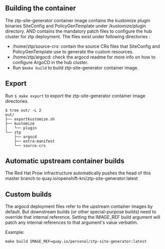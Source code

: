 ## Building the container
The ztp-site-generator container image contains the kustomize plugin binaries SiteConfig and PolicyGenTemplate under /kustomize/plugin directory.
AND contains the mandatory patch files to configure the hub cluster for ztp deployment. The files exist under following directories :
  - /home/ztp/source-crs: contain the source CRs files that SiteConfig and PolicyGenTemplate use to generate the custom resources.
  - /home/ztp/argocd: check the argocd readme for more info on how to configure ArgoCD in the hub cluster.
  - Run ``` $make build ``` to build ztp-site-generator container image.

## Export
Run ``` $ make export ```  to export the ztp-site-generator container image directories.

```
$ tree out/ -L 2
out/
├── exportkustomize.sh
├── kustomize
│   └── plugin
└── ztp
    ├── argocd
    ├── extra-manifest
    └── source-crs
```

## Automatic upstream container builds
The Red Hat Prow infractructure automatically pushes the head of this
master branch to quay.io/openshift-kni/ztp-site-generator:latest

## Custom builds
The argocd deployment files refer to the upstream container images by
default. But downstream builds (or other special-purpose builds) need
to override that internal reference.  Setting the IMAGE_REF build
argument will patch any internal references to that argument's value
verbatim.

Example:
```
make build IMAGE_REF=quay.io/personal/ztp-site-generator:latest
```
